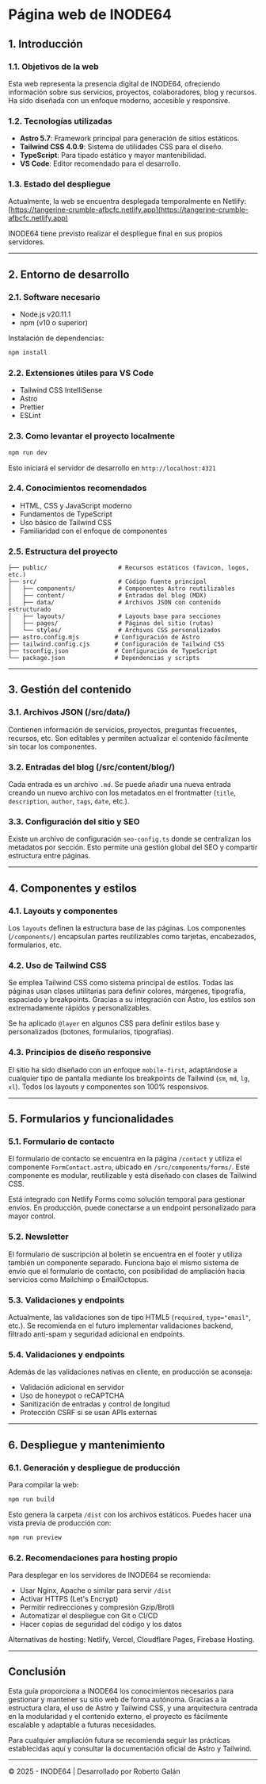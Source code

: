# Página web de INODE64

## 1. Introducción

### 1.1. Objetivos de la web

Esta web representa la presencia digital de INODE64, ofreciendo información sobre sus servicios, proyectos, colaboradores, blog y recursos. Ha sido diseñada con un enfoque moderno, accesible y responsive.

### 1.2. Tecnologías utilizadas

- **Astro 5.7**: Framework principal para generación de sitios estáticos.
- **Tailwind CSS 4.0.9**: Sistema de utilidades CSS para el diseño.
- **TypeScript**: Para tipado estático y mayor mantenibilidad.
- **VS Code**: Editor recomendado para el desarrollo.

### 1.3. Estado del despliegue

Actualmente, la web se encuentra desplegada temporalmente en Netlify: [https://tangerine-crumble-afbcfc.netlify.app](https://tangerine-crumble-afbcfc.netlify.app)

INODE64 tiene previsto realizar el despliegue final en sus propios servidores.

---

## 2. Entorno de desarrollo

### 2.1. Software necesario

- Node.js v20.11.1
- npm (v10 o superior)

Instalación de dependencias:

```bash
npm install
```

### 2.2. Extensiones útiles para VS Code

- Tailwind CSS IntelliSense
- Astro
- Prettier
- ESLint

### 2.3. Como levantar el proyecto localmente

```bash
npm run dev
```

Esto iniciará el servidor de desarrollo en `http://localhost:4321`

### 2.4. Conocimientos recomendados

- HTML, CSS y JavaScript moderno
- Fundamentos de TypeScript
- Uso básico de Tailwind CSS
- Familiaridad con el enfoque de componentes

### 2.5. Estructura del proyecto

```text
├── public/                    # Recursos estáticos (favicon, logos, etc.)
├── src/                       # Código fuente principal
│   ├── components/            # Componentes Astro reutilizables
│   ├── content/               # Entradas del blog (MDX)
│   ├── data/                  # Archivos JSON con contenido estructurado
│   ├── layouts/               # Layouts base para secciones
│   ├── pages/                 # Páginas del sitio (rutas)
│   └── styles/                # Archivos CSS personalizados
├── astro.config.mjs          # Configuración de Astro
├── tailwind.config.cjs       # Configuración de Tailwind CSS
├── tsconfig.json             # Configuración de TypeScript
└── package.json              # Dependencias y scripts
```

---

## 3. Gestión del contenido

### 3.1. Archivos JSON (/src/data/)

Contienen información de servicios, proyectos, preguntas frecuentes, recursos, etc. Son editables y permiten actualizar el contenido fácilmente sin tocar los componentes.

### 3.2. Entradas del blog (/src/content/blog/)

Cada entrada es un archivo `.md`. Se puede añadir una nueva entrada creando un nuevo archivo con los metadatos en el frontmatter (`title`, `description`, `author`, `tags`, `date`, etc.).

### 3.3. Configuración del sitio y SEO

Existe un archivo de configuración `seo-config.ts` donde se centralizan los metadatos por sección. Esto permite una gestión global del SEO y compartir estructura entre páginas.

---

## 4. Componentes y estilos

### 4.1. Layouts y componentes

Los `layouts` definen la estructura base de las páginas. Los componentes (`/components/`) encapsulan partes reutilizables como tarjetas, encabezados, formularios, etc.

### 4.2. Uso de Tailwind CSS

Se emplea Tailwind CSS como sistema principal de estilos. Todas las páginas usan clases utilitarias para definir colores, márgenes, tipografía, espaciado y breakpoints. Gracias a su integración con Astro, los estilos son extremadamente rápidos y personalizables.

Se ha aplicado `@layer` en algunos CSS para definir estilos base y personalizados (botones, formularios, tipografías).

### 4.3. Principios de diseño responsive

El sitio ha sido diseñado con un enfoque `mobile-first`, adaptándose a cualquier tipo de pantalla mediante los breakpoints de Tailwind (`sm`, `md`, `lg`, `xl`). Todos los layouts y componentes son 100% responsivos.

---

## 5. Formularios y funcionalidades

### 5.1. Formulario de contacto

El formulario de contacto se encuentra en la página `/contact` y utiliza el componente `FormContact.astro`, ubicado en `/src/components/forms/`. Este componente es modular, reutilizable y está diseñado con clases de Tailwind CSS.

Está integrado con Netlify Forms como solución temporal para gestionar envíos. En producción, puede conectarse a un endpoint personalizado para mayor control.

### 5.2. Newsletter

El formulario de suscripción al boletín se encuentra en el footer y utiliza también un componente separado. Funciona bajo el mismo sistema de envío que el formulario de contacto, con posibilidad de ampliación hacia servicios como Mailchimp o EmailOctopus.

### 5.3. Validaciones y endpoints

Actualmente, las validaciones son de tipo HTML5 (`required`, `type="email"`, etc.). Se recomienda en el futuro implementar validaciones backend, filtrado anti-spam y seguridad adicional en endpoints.

### 5.4. Validaciones y endpoints

Además de las validaciones nativas en cliente, en producción se aconseja:

- Validación adicional en servidor
- Uso de honeypot o reCAPTCHA
- Sanitización de entradas y control de longitud
- Protección CSRF si se usan APIs externas

---

## 6. Despliegue y mantenimiento

### 6.1. Generación y despliegue de producción

Para compilar la web:

```bash
npm run build
```

Esto genera la carpeta `/dist` con los archivos estáticos. Puedes hacer una vista previa de producción con:

```bash
npm run preview
```

### 6.2. Recomendaciones para hosting propio

Para desplegar en los servidores de INODE64 se recomienda:

- Usar Nginx, Apache o similar para servir `/dist`
- Activar HTTPS (Let's Encrypt)
- Permitir redirecciones y compresión Gzip/Brotli
- Automatizar el despliegue con Git o CI/CD
- Hacer copias de seguridad del código y los datos

Alternativas de hosting: Netlify, Vercel, Cloudflare Pages, Firebase Hosting.

---

## Conclusión

Esta guía proporciona a INODE64 los conocimientos necesarios para gestionar y mantener su sitio web de forma autónoma. Gracias a la estructura clara, el uso de Astro y Tailwind CSS, y una arquitectura centrada en la modularidad y el contenido externo, el proyecto es fácilmente escalable y adaptable a futuras necesidades.

Para cualquier ampliación futura se recomienda seguir las prácticas establecidas aquí y consultar la documentación oficial de Astro y Tailwind.

---

© 2025 - INODE64 | Desarrollado por Roberto Galán
